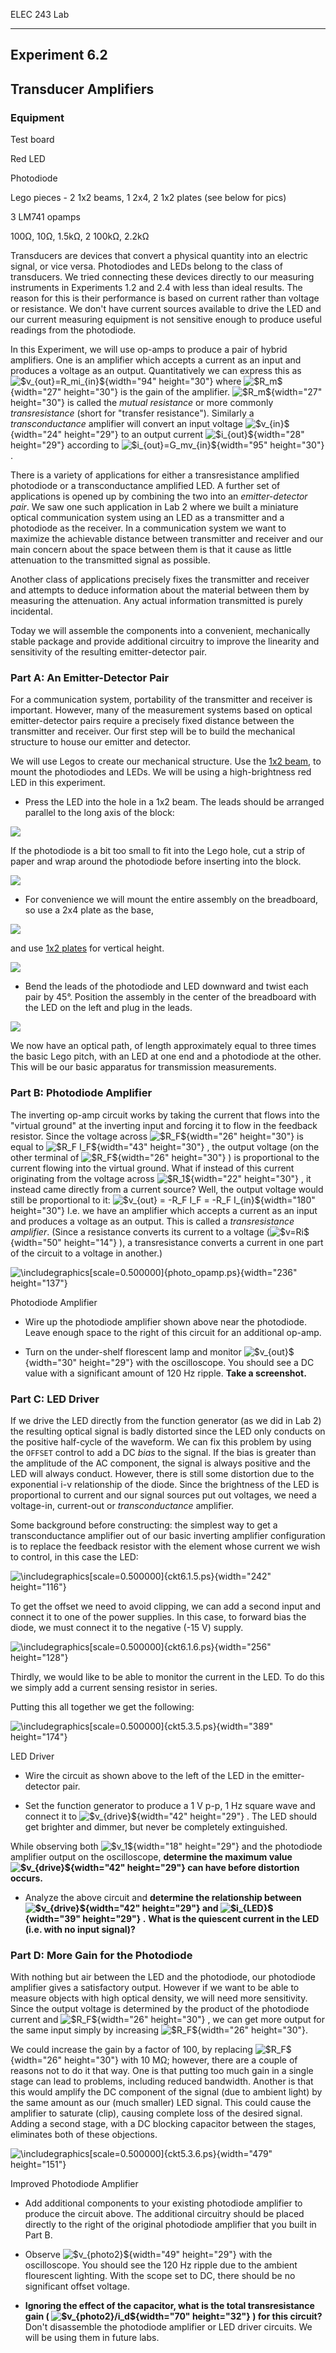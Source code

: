 ELEC 243 Lab

------------------------------------------------------------------------

Experiment 6.2
--------------

Transducer Amplifiers
---------------------

### Equipment

Test board

Red LED

Photodiode

Lego pieces - 2 1x2 beams, 1 2x4, 2 1x2 plates (see below for pics)

3 LM741 opamps

100Ω, 10Ω, 1.5kΩ, 2 100kΩ, 2.2kΩ

Transducers are devices that convert a physical quantity into an
electric signal, or vice versa. Photodiodes and LEDs belong to the class
of transducers. We tried connecting these devices directly to our
measuring instruments in Experiments 1.2 and 2.4 with less than ideal
results. The reason for this is their performance is based on current
rather than voltage or resistance. We don't have current sources
available to drive the LED and our current measuring equipment is not
sensitive enough to produce useful readings from the photodiode.

In this Experiment, we will use op-amps to produce a pair of hybrid
amplifiers. One is an amplifier which accepts a current as an input and
produces a voltage as an output. Quantitatively we can express this as
![\$v\_{out}=R\_mi\_{in}\$](img89.png){width="94" height="30"} where
![\$R\_m\$](img90.png){width="27" height="30"} is the gain of the
amplifier. ![\$R\_m\$](img90.png){width="27" height="30"} is called the
*mutual resistance* or more commonly *transresistance* (short for
"transfer resistance"). Similarly a *transconductance* amplifier will
convert an input voltage ![\$v\_{in}\$](img50.png){width="24"
height="29"} to an output current ![\$i\_{out}\$](img91.png){width="28"
height="29"} according to
![\$i\_{out}=G\_mv\_{in}\$](img92.png){width="95" height="30"} .

There is a variety of applications for either a transresistance
amplified photodiode or a transconductance amplified LED. A further set
of applications is opened up by combining the two into an
*emitter-detector pair*. We saw one such application in Lab 2 where we
built a miniature optical communication system using an LED as a
transmitter and a photodiode as the receiver. In a communication system
we want to maximize the achievable distance between transmitter and
receiver and our main concern about the space between them is that it
cause as little attenuation to the transmitted signal as possible.

Another class of applications precisely fixes the transmitter and
receiver and attempts to deduce information about the material between
them by measuring the attenuation. Any actual information transmitted is
purely incidental.

Today we will assemble the components into a convenient, mechanically
stable package and provide additional circuitry to improve the linearity
and sensitivity of the resulting emitter-detector pair.

### Part A: An Emitter-Detector Pair

For a communication system, portability of the transmitter and receiver
is important. However, many of the measurement systems based on optical
emitter-detector pairs require a precisely fixed distance between the
transmitter and receiver. Our first step will be to build the mechanical
structure to house our emitter and detector.

We will use Legos to create our mechanical structure. Use the [1x2
beam](../figs/1x2beam.jpg), to mount the photodiodes and LEDs. We will
be using a high-brightness red LED in this experiment.

- Press the LED into the hole in a 1x2 beam. The leads should be
arranged parallel to the long axis of the block:

![](../figs/lego_led.jpg)

If the photodiode is a bit too small to fit into the Lego hole, cut a
strip of paper and wrap around the photodiode before inserting into the
block.

![](../figs/lego_pd.jpg)

- For convenience we will mount the entire assembly on the breadboard,
so use a 2x4 plate as the base,

![](../figs/ed_step1.jpg)

and use [1x2 plates](../figs/1x2plate.jpg) for vertical height.

![](../figs/ed_step2.jpg)

- Bend the leads of the photodiode and LED downward and twist each pair
by 45°. Position the assembly in the center of the breadboard with the
LED on the left and plug in the leads.

![](../figs/ed_pair.jpg)

We now have an optical path, of length approximately equal to three
times the basic Lego pitch, with an LED at one end and a photodiode at
the other. This will be our basic apparatus for transmission
measurements.

### Part B: Photodiode Amplifier

The inverting op-amp circuit works by taking the current that flows into
the "virtual ground" at the inverting input and forcing it to flow in
the feedback resistor. Since the voltage across
![\$R\_F\$](img53.png){width="26" height="30"} is equal to ![\$R\_F
I\_F\$](img93.png){width="43" height="30"} , the output voltage (on the
other terminal of ![\$R\_F\$](img53.png){width="26" height="30"} ) is
proportional to the current flowing into the virtual ground. What if
instead of this current originating from the voltage across
![\$R\_1\$](img52.png){width="22" height="30"} , it instead came
directly from a current source? Well, the output voltage would still be
proportional to it: ![\$v\_{out} = -R\_F I\_F = -R\_F
I\_{in}\$](img94.png){width="180" height="30"} I.e. we have an amplifier
which accepts a current as an input and produces a voltage as an output.
This is called a *transresistance amplifier*. (Since a resistance
converts its current to a voltage (![\$v=Ri\$](img95.png){width="50"
height="14"} ), a transresistance converts a current in one part of the
circuit to a voltage in another.)

![\\includegraphics\[scale=0.500000\]{photo\_opamp.ps}](img243.png){width="236"
height="137"}

Photodiode Amplifier

- Wire up the photodiode amplifier shown above near the photodiode.
Leave enough space to the right of this circuit for an additional
op-amp.

- Turn on the under-shelf florescent lamp and monitor
![\$v\_{out}\$](img51.png){width="30" height="29"} with the
oscilloscope. You should see a DC value with a significant amount of
120 Hz ripple. **Take a screenshot.**

### Part C: LED Driver

If we drive the LED directly from the function generator (as we did in
Lab 2) the resulting optical signal is badly distorted since the LED
only conducts on the positive half-cycle of the waveform. We can fix
this problem by using the `OFFSET` control to add a DC *bias* to the
signal. If the bias is greater than the amplitude of the AC component,
the signal is always positive and the LED will always conduct. However,
there is still some distortion due to the exponential i-v relationship
of the diode. Since the brightness of the LED is proportional to current
and our signal sources put out voltages, we need a voltage-in,
current-out or *transconductance* amplifier.

Some background before constructing: the simplest way to get a
transconductance amplifier out of our basic inverting amplifier
configuration is to replace the feedback resistor with the element whose
current we wish to control, in this case the LED:

![\\includegraphics\[scale=0.500000\]{ckt6.1.5.ps}](img244.png){width="242"
height="116"}

To get the offset we need to avoid clipping, we can add a second input
and connect it to one of the power supplies. In this case, to forward
bias the diode, we must connect it to the negative (-15 V) supply.

![\\includegraphics\[scale=0.500000\]{ckt6.1.6.ps}](img245.png){width="256"
height="128"}

Thirdly, we would like to be able to monitor the current in the LED. To
do this we simply add a current sensing resistor in series.

Putting this all together we get the following:

![\\includegraphics\[scale=0.500000\]{ckt5.3.5.ps}](img246.png){width="389"
height="174"}

LED Driver

- Wire the circuit as shown above to the left of the LED in the
emitter-detector pair.

- Set the function generator to produce a 1 V p-p, 1 Hz square wave and
connect it to ![\$v\_{drive}\$](img97.png){width="42" height="29"} . The
LED should get brighter and dimmer, but never be completely
extinguished.

While observing both ![\$v\_1\$](img59.png){width="18" height="29"} and
the photodiode amplifier output on the oscilloscope, **determine the
maximum value ![\$v\_{drive}\$](img97.png){width="42" height="29"} can
have before distortion occurs.**

- Analyze the above circuit and **determine the relationship between
![\$v\_{drive}\$](img97.png){width="42" height="29"} and
![\$i\_{LED}\$](img99.png){width="39" height="29"} .** **What is the
quiescent current in the LED (i.e. with no input signal)?**

### Part D: More Gain for the Photodiode

With nothing but air between the LED and the photodiode, our photodiode
amplifier gives a satisfactory output. However if we want to be able to
measure objects with high optical density, we will need more
sensitivity. Since the output voltage is determined by the product of
the photodiode current and ![\$R\_F\$](img53.png){width="26"
height="30"} , we can get more output for the same input simply by
increasing ![\$R\_F\$](img53.png){width="26" height="30"}.

We could increase the gain by a factor of 100, by replacing
![\$R\_F\$](img53.png){width="26" height="30"} with 10 MΩ; however,
there are a couple of reasons not to do it that way. One is that putting
too much gain in a single stage can lead to problems, including reduced
bandwidth. Another is that this would amplify the DC component of the
signal (due to ambient light) by the same amount as our (much smaller)
LED signal. This could cause the amplifier to saturate (clip), causing
complete loss of the desired signal. Adding a second stage, with a DC
blocking capacitor between the stages, eliminates both of these
objections.

![\\includegraphics\[scale=0.500000\]{ckt5.3.6.ps}](img247.png){width="479"
height="151"}

Improved Photodiode Amplifier

- Add additional components to your existing photodiode amplifier to
produce the circuit above. The additional circuitry should be placed
directly to the right of the original photodiode amplifier that you
built in Part B.

- Observe ![\$v\_{photo2}\$](img100.png){width="49" height="29"} with
the oscilloscope. You should see the 120 Hz ripple due to the ambient
flourescent lighting. With the scope set to DC, there should be no
significant offset voltage.

- **Ignoring the effect of the capacitor, what is the total
transresistance gain ( ![\$v\_{photo2}/i\_d\$](img101.png){width="70"
height="32"} ) for this circuit?** Don't disassemble the photodiode
amplifier or LED driver circuits. We will be using them in future labs.
